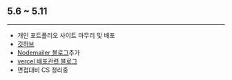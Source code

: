 ## 5.6 ~ 5.11

---

- 개인 포트폴리오 사이트 마무리 및 배포
- [깃허브](https://github.com/Yeahzzl/my-portfolio)
- [Nodemailer 블로그](https://velog.io/@yeahzzl/Next-b2u2e3jk)추가
- [vercel 배포관련 블로그](https://velog.io/@yeahzzl/vercel-%EB%B0%B0%ED%8F%AC-%EC%A4%91-%EB%B0%9C%EC%83%9D%ED%95%9C-%EC%A7%A7%EC%9D%80-%ED%8A%B8%EB%9F%AC%EB%B8%94-%EC%8A%88%ED%8C%85)
- 면접대비 CS 정리중
